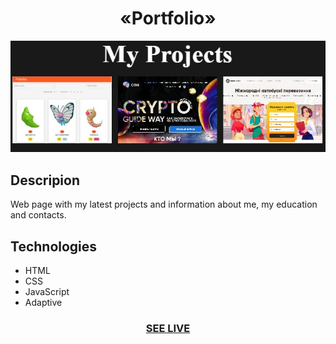 <h1 align="center">«Portfolio»</h1>

<div align="center"><img src="/images/readme.jpg"/></div>

<h2>Descripion</h2>
Web page with my latest projects and information about me, my education and contacts.
<h2>Technologies</h2>

+ HTML
+ CSS
+ JavaScript
+ Adaptive

<h3 align="center"><a href="https://drozdovdenys.github.io/portfolio/">SEE LIVE</a></h3>
